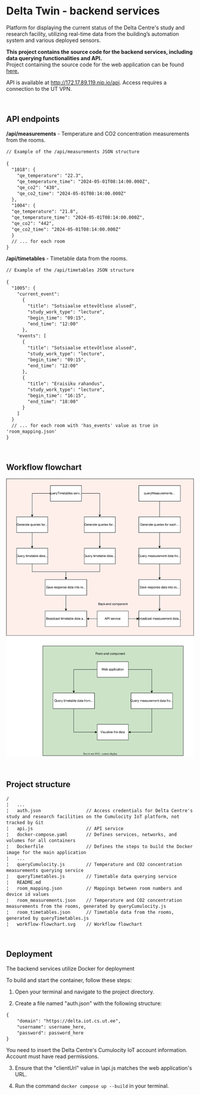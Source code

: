 # Delta Twin - backend services

Platform for displaying the current status of the Delta Centre's study and research facility, utilizing real-time data from the building’s automation system and various deployed sensors.

**This project contains the source code for the backend services, including data querying functionalities and API.**  
Project containing the source code for the web application can be found [here.](https://github.com/thugoo/client-delta-twin)

API is available at http://172.17.89.119.nip.io/api. Access requires a connection to the UT VPN.

<br>

## API endpoints
**/api/measurements** - Temperature and CO2 concentration measurements from the rooms.

```
// Example of the /api/measurements JSON structure

{
  "1018": {
    "qe_temperature": "22.3",
    "qe_temperature_time": "2024-05-01T08:14:00.000Z",
    "qe_co2": "430",
    "qe_co2_time": "2024-05-01T08:14:00.000Z"
  },
  "1004": {
  "qe_temperature": "21.8",
  "qe_temperature_time": "2024-05-01T08:14:00.000Z",
  "qe_co2": "442",
  "qe_co2_time": "2024-05-01T08:14:00.000Z"
  }
  // ... for each room
}
```

**/api/timetables** - Timetable data from the rooms.  


```
// Example of the /api/timetables JSON structure

{
  "1005": {
    "current_event":
      {
        "title": "Sotsiaalse ettevõtluse alused",
        "study_work_type": "lecture",
        "begin_time": "09:15",
        "end_time": "12:00"
      },
    "events": [
      {
        "title": "Sotsiaalse ettevõtluse alused",
        "study_work_type": "lecture",
        "begin_time": "09:15",
        "end_time": "12:00"
      },
      {
        "title": "Eraisiku rahandus",
        "study_work_type": "lecture",
        "begin_time": "16:15",
        "end_time": "18:00"
      }
    ]
  }
  // ... for each room with 'has_events' value as true in 'room_mapping.json'
}
```

<br>

## Workflow flowchart

![Workflow](workflow-flowchart.svg)

<br>

## Project structure
```
/
¦   ...
¦   auth.json                 // Access credentials for Delta Centre's study and research facilities on the Cumulocity IoT platform, not tracked by Git
¦   api.js                    // API service
¦   docker-compose.yaml       // Defines services, networks, and volumes for all containers
¦   Dockerfile                // Defines the steps to build the Docker image for the main application
¦   ...
¦   queryCumulocity.js        // Temperature and CO2 concentration measurements querying service
¦   queryTimetables.js        // Timetable data querying service
¦   README.md
¦   room_mapping.json         // Mappings between room numbers and device id values
¦   room_measurements.json    // Temperature and CO2 concentration measurements from the rooms, generated by queryCumulocity.js
¦   room_timetables.json      // Timetable data from the rooms, generated by queryTimetables.js
¦   workflow-flowchart.svg    // Workflow flowchart
```

<br>

## Deployment

The backend services utilize Docker for deployment

To build and start the container, follow these steps:

1. Open your terminal and navigate to the project directory.  
   
2. Create a file named "auth.json" with the following structure:  
```
{
    "domain": "https://delta.iot.cs.ut.ee",
    "username": username_here,
    "password": password_here
}
```
You need to insert the Delta Centre's Cumulocity IoT account information. Account must have read permissions.  

3. Ensure that the "clientUrl" value in \api.js matches the web application's URL.  

4. Run the command `docker compose up --build` in your terminal.  
